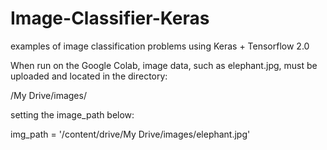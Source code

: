 # Image-Classifier-Keras

examples of image classification problems using Keras + Tensorflow 2.0

When run on the Google Colab, image data, such as elephant.jpg,  must be uploaded and located in the directory: 

/My Drive/images/

 setting the image_path below:
 
img_path = '/content/drive/My Drive/images/elephant.jpg'

